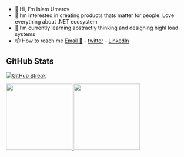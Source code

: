 - 👋 Hi, I’m Islam Umarov
- 👀 I’m interested in creating products thats matter for people. Love everything about .NET ecosystem
- 🌱 I’m currently learning abstractly thinking and designing highl load systems  
- 📫 How to reach me [Email :email:](mailto:ihtyyarovich@gmail.com) -  [twitter](twitter.com/i_umarov) -  [LinkedIn](https://www.linkedin.com/in/islamumarov/)
## GitHub Stats

[![GitHub Streak](https://streak-stats.demolab.com?user=islamumarov&theme=dark&hide_border=true&date_format=j%20M%5B%20Y%5D&mode=weekly)](https://git.io/streak-stats)

<a href="https://github.com/islamumarov">
  <img height="180em" src="https://github-readme-stats.vercel.app/api?username=islamumarov&theme=dark&count_private=true"/>
  <img height="180em" src="https://github-readme-stats.vercel.app/api/top-langs/?username=islamumarov&theme=dark&layout=compact" />
</a>
